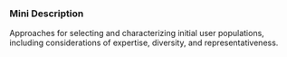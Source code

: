 ### Mini Description

Approaches for selecting and characterizing initial user populations, including considerations of expertise, diversity, and representativeness.
